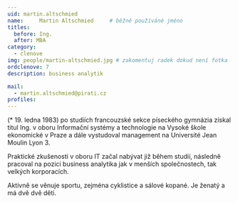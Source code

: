 ```yaml
---
uid: martin.altschmied
name:     Martin Altschmied  	# běžně používáné jméno
titles:
  before: Ing.
  after: MBA
category:
  - clenove
img: people/martin-altschmied.jpg # zakomentuj radek dokud není fotka
ordclenove: 7
description: business analytik

mail:
  - martin.altschmied@pirati.cz
profiles:
---
```

(* 19. ledna 1983) po studiích francouzské sekce píseckého gymnázia získal titul Ing. v oboru Informační systémy a technologie na Vysoké škole ekonomické v Praze a dále vystudoval management na Université Jean Moulin Lyon 3.

Praktické zkušenosti v oboru IT začal nabývat již během studií, následně pracoval na pozici business analytika jak v menších společnostech, tak velkých korporacích.

Aktivně se věnuje sportu, zejména cyklistice a sálové kopané. Je ženatý a má dvě dvě děti.
